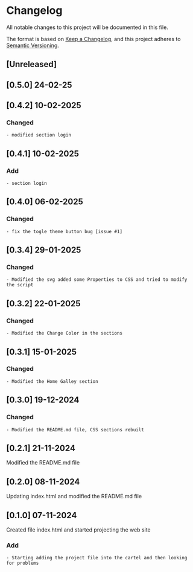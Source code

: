 # Changelog
All notable changes to this project will be documented in this file.

The format is based on [Keep a Changelog](https://keepachangelog.com/en/1.0.0/),
and this project adheres to [Semantic Versioning](https://semver.org/spec/v2.0.0.html).

## [Unreleased]

## [0.5.0] 24-02-25

## [0.4.2] 10-02-2025

### Changed
	- modified section login

## [0.4.1] 10-02-2025

### Add
	- section login

## [0.4.0] 06-02-2025

### Changed
	- fix the togle theme button bug [issue #1]

## [0.3.4] 29-01-2025

### Changed
	- Modified the svg added some Properties to CSS and tried to modify the script

## [0.3.2] 22-01-2025

### Changed
	- Modified the Change Color in the sections

## [0.3.1] 15-01-2025

### Changed
	- Modified the Home Galley section

## [0.3.0] 19-12-2024

### Changed
	- Modified the README.md file, CSS sections rebuilt


## [0.2.1] 21-11-2024
Modified the README.md file

## [0.2.0] 08-11-2024
Updating index.html and modified the README.md file

## [0.1.0] 07-11-2024
Created file index.html and started projecting the web site
### Add
	- Starting adding the project file into the cartel and then looking for problems
